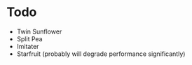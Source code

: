 # Todo

- Twin Sunflower
- Split Pea
- Imitater
- Starfruit (probably will degrade performance significantly)

